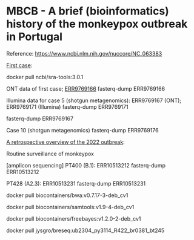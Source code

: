 # MBCB - A brief (bioinformatics) history of the monkeypox outbreak in Portugal

Reference: 
https://www.ncbi.nlm.nih.gov/nuccore/NC_063383


[First case](https://doi.org/10.1038/s41591-022-01907-y):

docker pull ncbi/sra-tools:3.0.1

ONT data of first case; [ERR9769166](ftp://ftp.sra.ebi.ac.uk/vol1/fastq/ERR976/006/ERR9769166/ERR9769166.fastq.gz)
fasterq-dump ERR9769166

Illumina data for case 5 (shotgun metagenomics): ERR9769167 (ONT); ERR9769171 (Illumina) 
fasterq-dump ERR9769171

fasterq-dump ERR9769167

Case 10 (shotgun metagenomics)
fasterq-dump ERR9769176

[A retrospective overview of the 2022 outbreak](https://doi.org/10.1038/s41591-023-02542-x):

Routine surveillance of monkeypox 

[amplicon sequencing]
PT400 (B.1): ERR10513212
fasterq-dump ERR10513212

PT428 (A2.3): ERR10513231
fasterq-dump ERR10513231


docker pull biocontainers/bwa:v0.7.17-3-deb_cv1

docker pull biocontainers/samtools:v1.9-4-deb_cv1

docker pull biocontainers/freebayes:v1.2.0-2-deb_cv1

docker pull jysgro/breseq:ub2304_py3114_R422_br0381_bt245


